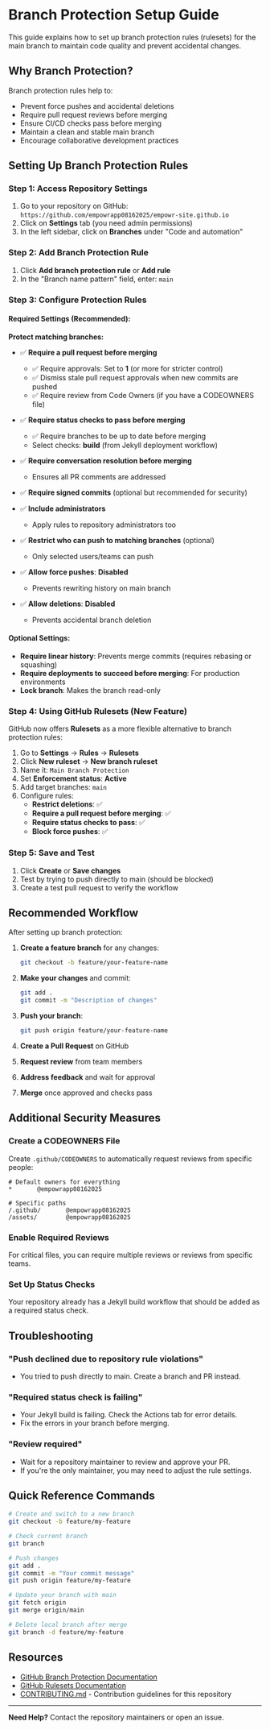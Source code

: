 # Branch Protection Setup Guide

This guide explains how to set up branch protection rules (rulesets) for the main branch to maintain code quality and prevent accidental changes.

## Why Branch Protection?

Branch protection rules help to:
- Prevent force pushes and accidental deletions
- Require pull request reviews before merging
- Ensure CI/CD checks pass before merging
- Maintain a clean and stable main branch
- Encourage collaborative development practices

## Setting Up Branch Protection Rules

### Step 1: Access Repository Settings

1. Go to your repository on GitHub: `https://github.com/empowrapp08162025/empowr-site.github.io`
2. Click on **Settings** tab (you need admin permissions)
3. In the left sidebar, click on **Branches** under "Code and automation"

### Step 2: Add Branch Protection Rule

1. Click **Add branch protection rule** or **Add rule**
2. In the "Branch name pattern" field, enter: `main`

### Step 3: Configure Protection Rules

#### Required Settings (Recommended):

**Protect matching branches:**
- ✅ **Require a pull request before merging**
  - ✅ Require approvals: Set to **1** (or more for stricter control)
  - ✅ Dismiss stale pull request approvals when new commits are pushed
  - ✅ Require review from Code Owners (if you have a CODEOWNERS file)

- ✅ **Require status checks to pass before merging**
  - ✅ Require branches to be up to date before merging
  - Select checks: **build** (from Jekyll deployment workflow)

- ✅ **Require conversation resolution before merging**
  - Ensures all PR comments are addressed

- ✅ **Require signed commits** (optional but recommended for security)

- ✅ **Include administrators**
  - Apply rules to repository administrators too

- ✅ **Restrict who can push to matching branches** (optional)
  - Only selected users/teams can push

- ✅ **Allow force pushes**: **Disabled**
  - Prevents rewriting history on main branch

- ✅ **Allow deletions**: **Disabled**
  - Prevents accidental branch deletion

#### Optional Settings:

- **Require linear history**: Prevents merge commits (requires rebasing or squashing)
- **Require deployments to succeed before merging**: For production environments
- **Lock branch**: Makes the branch read-only

### Step 4: Using GitHub Rulesets (New Feature)

GitHub now offers **Rulesets** as a more flexible alternative to branch protection rules:

1. Go to **Settings** → **Rules** → **Rulesets**
2. Click **New ruleset** → **New branch ruleset**
3. Name it: `Main Branch Protection`
4. Set **Enforcement status**: **Active**
5. Add target branches: `main`
6. Configure rules:
   - **Restrict deletions**: ✅
   - **Require a pull request before merging**: ✅
   - **Require status checks to pass**: ✅
   - **Block force pushes**: ✅

### Step 5: Save and Test

1. Click **Create** or **Save changes**
2. Test by trying to push directly to main (should be blocked)
3. Create a test pull request to verify the workflow

## Recommended Workflow

After setting up branch protection:

1. **Create a feature branch** for any changes:
   ```bash
   git checkout -b feature/your-feature-name
   ```

2. **Make your changes** and commit:
   ```bash
   git add .
   git commit -m "Description of changes"
   ```

3. **Push your branch**:
   ```bash
   git push origin feature/your-feature-name
   ```

4. **Create a Pull Request** on GitHub

5. **Request review** from team members

6. **Address feedback** and wait for approval

7. **Merge** once approved and checks pass

## Additional Security Measures

### Create a CODEOWNERS File

Create `.github/CODEOWNERS` to automatically request reviews from specific people:

```
# Default owners for everything
*       @empowrapp08162025

# Specific paths
/.github/       @empowrapp08162025
/assets/        @empowrapp08162025
```

### Enable Required Reviews

For critical files, you can require multiple reviews or reviews from specific teams.

### Set Up Status Checks

Your repository already has a Jekyll build workflow that should be added as a required status check.

## Troubleshooting

### "Push declined due to repository rule violations"
- You tried to push directly to main. Create a branch and PR instead.

### "Required status check is failing"
- Your Jekyll build is failing. Check the Actions tab for error details.
- Fix the errors in your branch before merging.

### "Review required"
- Wait for a repository maintainer to review and approve your PR.
- If you're the only maintainer, you may need to adjust the rule settings.

## Quick Reference Commands

```bash
# Create and switch to a new branch
git checkout -b feature/my-feature

# Check current branch
git branch

# Push changes
git add .
git commit -m "Your commit message"
git push origin feature/my-feature

# Update your branch with main
git fetch origin
git merge origin/main

# Delete local branch after merge
git branch -d feature/my-feature
```

## Resources

- [GitHub Branch Protection Documentation](https://docs.github.com/en/repositories/configuring-branches-and-merges-in-your-repository/managing-protected-branches/about-protected-branches)
- [GitHub Rulesets Documentation](https://docs.github.com/en/repositories/configuring-branches-and-merges-in-your-repository/managing-rulesets/about-rulesets)
- [CONTRIBUTING.md](../CONTRIBUTING.md) - Contribution guidelines for this repository

---

**Need Help?** Contact the repository maintainers or open an issue.
